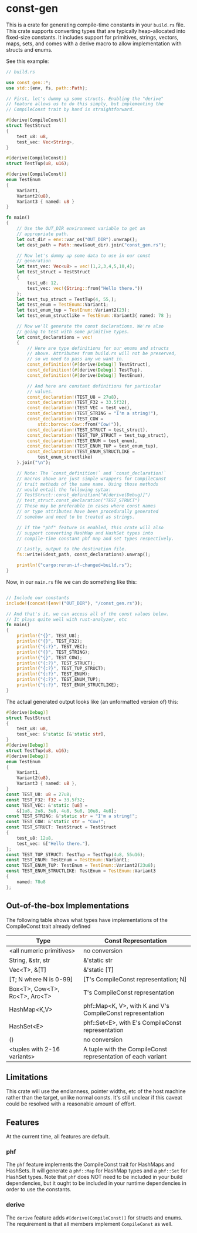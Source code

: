 # const-gen

This is a crate for generating compile-time constants in your `build.rs` file. This crate supports converting types that are typically heap-allocated into fixed-size constants. It includes support for primitives, strings, vectors, maps, sets, and comes with a derive macro to allow implementation with structs and enums.

See this example:
```rust
// build.rs

use const_gen::*;
use std::{env, fs, path::Path};

// First, let's dummy up some structs. Enabling the "derive" 
// feature allows us to do this simply, but implementing the
// CompileConst trait by hand is straightforward.

#[derive(CompileConst)]
struct TestStruct
{
    test_u8: u8,
    test_vec: Vec<String>,
}

#[derive(CompileConst)]
struct TestTup(u8, u16);

#[derive(CompileConst)]
enum TestEnum
{
    Variant1,
    Variant2(u8),
    Variant3 { named: u8 }
}

fn main() 
{
    // Use the OUT_DIR environment variable to get an 
    // appropriate path.
    let out_dir = env::var_os("OUT_DIR").unwrap();
    let dest_path = Path::new(&out_dir).join("const_gen.rs");

    // Now let's dummy up some data to use in our const 
    // generation
    let test_vec: Vec<u8> = vec!(1,2,3,4,5,10,4);
    let test_struct = TestStruct
    { 
        test_u8: 12, 
        test_vec: vec!(String::from("Hello there.")) 
    };
    let test_tup_struct = TestTup(4, 55,);
    let test_enum = TestEnum::Variant1;
    let test_enum_tup = TestEnum::Variant2(23);
    let test_enum_structlike = TestEnum::Variant3{ named: 78 };

    // Now we'll generate the const declarations. We're also 
    // going to test with some primitive types. 
    let const_declarations = vec!
    {
        // Here are type definitions for our enums and structs 
        // above. Attributes from build.rs will not be preserved, 
        // so we need to pass any we want in.
        const_definition!(#[derive(Debug)] TestStruct),
        const_definition!(#[derive(Debug)] TestTup),
        const_definition!(#[derive(Debug)] TestEnum),

        // And here are constant definitions for particular 
        // values.
        const_declaration!(TEST_U8 = 27u8),
        const_declaration!(TEST_F32 = 33.5f32),
        const_declaration!(TEST_VEC = test_vec),
        const_declaration!(TEST_STRING = "I'm a string!"),
        const_declaration!(TEST_COW = 
            std::borrow::Cow::from("Cow!")),
        const_declaration!(TEST_STRUCT = test_struct),
        const_declaration!(TEST_TUP_STRUCT = test_tup_struct),
        const_declaration!(TEST_ENUM = test_enum),
        const_declaration!(TEST_ENUM_TUP = test_enum_tup),
        const_declaration!(TEST_ENUM_STRUCTLIKE = 
            test_enum_structlike)
    }.join("\n");

    // Note: The `const_definition!` and `const_declaration!` 
    // macros above are just simple wrappers for CompileConst 
    // trait methods of the same name. Using those methods
    // would entail the following sytax:
    // TestStruct::const_definition("#[derive(Debug)]")
    // test_struct.const_declaration("TEST_STRUCT")
    // These may be preferable in cases where const names
    // or type attributes have been procedurally generated
    // somehow and need to be treated as strings.

    // If the "phf" feature is enabled, this crate will also 
    // support converting HashMap and HashSet types into 
    // compile-time constant phf map and set types respectively.

    // Lastly, output to the destination file.
    fs::write(&dest_path, const_declarations).unwrap();

    println!("cargo:rerun-if-changed=build.rs");
}

```

Now, in our `main.rs` file we can do something like this:

```rust

// Include our constants
include!(concat!(env!("OUT_DIR"), "/const_gen.rs"));

// And that's it, we can access all of the const values below.
// It plays quite well with rust-analyzer, etc
fn main() 
{
    println!("{}", TEST_U8);
    println!("{}", TEST_F32);
    println!("{:?}", TEST_VEC);
    println!("{}", TEST_STRING);
    println!("{}", TEST_COW);
    println!("{:?}", TEST_STRUCT);
    println!("{:?}", TEST_TUP_STRUCT);
    println!("{:?}", TEST_ENUM);
    println!("{:?}", TEST_ENUM_TUP);
    println!("{:?}", TEST_ENUM_STRUCTLIKE);
}
```

The actual generated output looks like (an unformatted version of) this:
```rust
#[derive(Debug)]
struct TestStruct 
{
    test_u8: u8,
    test_vec: &'static [&'static str],
}
#[derive(Debug)]
struct TestTup(u8, u16);
#[derive(Debug)]
enum TestEnum 
{
    Variant1,
    Variant2(u8),
    Variant3 { named: u8 },
}
const TEST_U8: u8 = 27u8;
const TEST_F32: f32 = 33.5f32;
const TEST_VEC: &'static [u8] = 
    &[1u8, 2u8, 3u8, 4u8, 5u8, 10u8, 4u8];
const TEST_STRING: &'static str = "I'm a string!";
const TEST_COW: &'static str = "Cow!";
const TEST_STRUCT: TestStruct = TestStruct 
{
    test_u8: 12u8,
    test_vec: &["Hello there."],
};
const TEST_TUP_STRUCT: TestTup = TestTup(4u8, 55u16);
const TEST_ENUM: TestEnum = TestEnum::Variant1;
const TEST_ENUM_TUP: TestEnum = TestEnum::Variant2(23u8);
const TEST_ENUM_STRUCTLIKE: TestEnum = TestEnum::Variant3
{ 
    named: 78u8
};
```

## Out-of-the-box Implementations

The following table shows what types have implementations of the CompileConst trait already defined

|Type|Const Representation|
--- | --- 
|\<all numeric primitives\>|no conversion|
|String, &str, str|&'static str|
|Vec\<T\>, &[T]|&'static [T]|
|[T; N where N is 0-99]|[T's CompileConst representation; N]|
|Box\<T\>, Cow\<T\>, Rc\<T\>, Arc\<T\>|T's CompileConst representation|
|HashMap<K,V>|phf::Map\<K, V\>, with K and V's CompileConst representation|
|HashSet\<E\>|phf::Set\<E\>, with E's CompileConst representation|
|()|no conversion|
|\<tuples with 2-16 variants\>|A tuple with the CompileConst representation of each variant|

## Limitations

This crate will use the endianness, pointer widths, etc of the host machine rather than the target, unlike normal consts. It's still unclear if this caveat could be resolved with a reasonable amount of effort.

## Features

At the current time, all features are default. 

### phf
The `phf` feature implements the CompileConst trait for HashMaps and HashSets. It will generate a `phf::Map` for HashMap types and a `phf::Set` for HashSet types. Note that `phf` does NOT need to be included in your build dependencies, but it ought to be included in your runtime dependencies in order to use the constants.

### derive
The `derive` feature adds `#[derive(CompileConst)]` for structs and enums. The requirement is that all members implement `CompileConst` as well.
